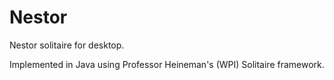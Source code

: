 # Nestor

Nestor solitaire for desktop.

Implemented in Java using Professor Heineman's (WPI) Solitaire framework.
